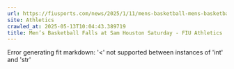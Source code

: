 ```yaml
---
url: https://fiusports.com/news/2025/1/11/mens-basketball-mens-basketball-falls-at-sam-houston-saturday.aspx
site: Athletics
crawled_at: 2025-05-13T10:04:43.389719
title: Men’s Basketball Falls at Sam Houston Saturday - FIU Athletics
---
```


Error generating fit markdown: '<' not supported between instances of 'int' and 'str'